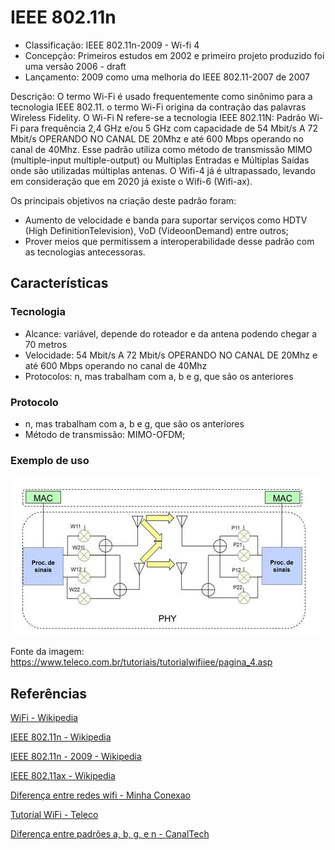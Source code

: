 # IEEE 802.11n

- Classificação: IEEE 802.11n-2009 - Wi-fi 4
- Concepção: Primeiros estudos em 2002 e primeiro projeto produzido foi uma versão 2006 - draft
- Lançamento: 2009 como uma melhoria do IEEE 802.11-2007 de 2007

Descrição: O termo Wi-Fi é usado frequentemente como sinônimo para a tecnologia IEEE 802.11. o termo Wi-Fi origina da contração das palavras Wireless Fidelity. 
O Wi-Fi N refere-se a tecnologia IEEE 802.11N: Padrão Wi-Fi para frequência 2,4 GHz e/ou 5 GHz com capacidade de 54 Mbit/s A 72 Mbit/s OPERANDO NO CANAL DE 20Mhz e até 600 Mbps operando no canal de 40Mhz. Esse padrão utiliza como método de transmissão MIMO (multiple-input multiple-output) ou Multiplas Entradas e Múltiplas Saídas onde são utilizadas múltiplas antenas. 
O Wifi-4 já é ultrapassado, levando em consideração que em 2020 já existe o Wifi-6 (Wifi-ax).

Os principais objetivos na criação deste padrão foram:

- Aumento de velocidade e banda para suportar serviços como HDTV (High DefinitionTelevision), VoD (VideoonDemand) entre outros;
- Prover meios que permitissem a interoperabilidade desse padrão com as tecnologias antecessoras.

## Características

### Tecnologia

- Alcance: variável, depende do roteador e da antena podendo chegar a 70 metros
- Velocidade: 54 Mbit/s A 72 Mbit/s OPERANDO NO CANAL DE 20Mhz e até 600 Mbps operando no canal de 40Mhz
- Protocolos: n, mas trabalham com a, b e g, que são os anteriores

### Protocolo

- n, mas trabalham com a, b e g, que são os anteriores
- Método de transmissão: MIMO-OFDM;

### Exemplo de uso

![Wifi n](imgs/wifin.jpg)

Fonte da imagem: https://www.teleco.com.br/tutoriais/tutorialwifiiee/pagina_4.asp

## Referências

[WiFi - Wikipedia](https://pt.wikipedia.org/wiki/Wi-Fi)

[IEEE 802.11n - Wikipedia](https://pt.wikipedia.org/wiki/IEEE_802.11#802.11n)

[IEEE 802.11n - 2009 - Wikipedia](https://en.wikipedia.org/wiki/IEEE_802.11n-2009)

[IEEE 802.11ax - Wikipedia](https://en.wikipedia.org/wiki/IEEE_802.11ax)

[Diferença entre redes wifi - Minha Conexao](https://www.minhaconexao.com.br/blog/entenda-a-diferenca-entre-as-redes-wifi-a-b-g-n/)

[Tutorial WiFi - Teleco](https://www.teleco.com.br/tutoriais/tutorialwifiiee/pagina_4.asp)

[Diferença entre padrões a, b, g, e n - CanalTech](https://canaltech.com.br/hardware/qual-e-a-diferenca-entre-os-padroes-a-b-g-e-n-dos-roteadores/)

